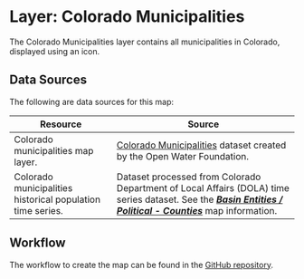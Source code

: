# Layer: Colorado Municipalities #

The Colorado Municipalities layer contains all municipalities in Colorado,
displayed using an icon.

## Data Sources ##

The following are data sources for this map:

| **Resource** | **Source** |
| -- | -- |
| Colorado municipalities map layer. | [Colorado Municipalities](https://data.openwaterfoundation.org/state/co/owf/municipalities/) dataset created by the Open Water Foundation. |
| Colorado municipalities historical population time series. | Dataset processed from Colorado Department of Local Affairs (DOLA) time series dataset.  See the [***Basin Entities / Political - Counties***](#map/entities-counties) map information. |

## Workflow ##

The workflow to create the map can be found in the [GitHub repository](https://github.com/OpenWaterFoundation/owf-infomapper-co-saint-vrain/tree/master/workflow/BasinEntities/Municipal-Municipalities).
